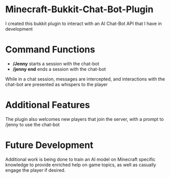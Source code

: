 # Minecraft-Bukkit-Chat-Bot-Plugin
I created this bukkit plugin to interact with an AI Chat-Bot API that I have in development

# Command Functions
- **/Jenny** starts a session with the chat-bot
- **/jenny end** ends a session with the chat-bot

While in a chat session, messages are intercepted, and interactions with the chat-bot are presented as whispers to the player

# Additional Features
The plugin also welcomes new players that join the server, with a prompt to /jenny to use the chat-bot

# Future Development
Additional work is being done to train an AI model on Minecraft specific knowledge to provide enriched help on game topics, as well as casually engage the player if desired.

